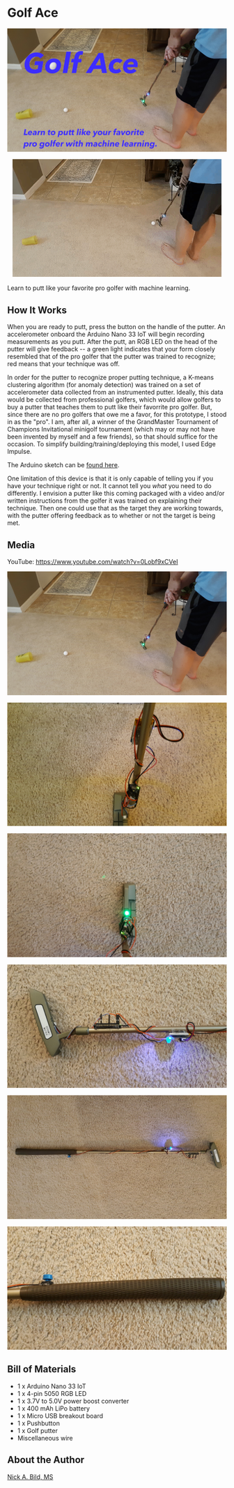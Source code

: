 # Golf Ace

![](https://raw.githubusercontent.com/nickbild/golf_ace/main/media/putting_logo_sm.jpg)

<p align="center">
<img src="https://raw.githubusercontent.com/nickbild/golf_ace/main/media/teaser.gif">
</p>

Learn to putt like your favorite pro golfer with machine learning.

## How It Works

When you are ready to putt, press the button on the handle of the putter.  An accelerometer onboard the Arduino Nano 33 IoT will begin recording measurements as you putt.  After the putt, an RGB LED on the head of the putter will give feedback -- a green light indicates that your form closely resembled that of the pro golfer that the putter was trained to recognize; red means that your technique was off.

In order for the putter to recognize proper putting technique, a K-means clustering algorithm (for anomaly detection) was trained on a set of accelerometer data collected from an instrumented putter.  Ideally, this data would be collected from professional golfers, which would allow golfers to buy a putter that teaches them to putt like their favorrite pro golfer.  But, since there are no pro golfers that owe me a favor, for this prototype, I stood in as the "pro".  I am, after all, a winner of the GrandMaster Tournament of Champions Invitational minigolf tournament (which may or may not have been invented by myself and a few friends), so that should suffice for the occasion.  To simplify building/training/deploying this model, I used Edge Impulse.

The Arduino sketch can be [found here](https://github.com/nickbild/golf_ace/tree/main/arduino).

One limitation of this device is that it is only capable of telling you if you have your technique right or not.  It cannot tell you *what* you need to do differently.  I envision a putter like this coming packaged with a video and/or written instructions from the golfer it was trained on explaining their technique.  Then one could use that as the target they are working towards, with the putter offering feedback as to whether or not the target is being met.

## Media

YouTube: https://www.youtube.com/watch?v=0Lobf9xCVeI

![](https://raw.githubusercontent.com/nickbild/golf_ace/main/media/putting_sm.jpg)

![](https://raw.githubusercontent.com/nickbild/golf_ace/main/media/hardware_zoom_sm.jpg)

![](https://raw.githubusercontent.com/nickbild/golf_ace/main/media/club_head_top_sm.jpg)

![](https://raw.githubusercontent.com/nickbild/golf_ace/main/media/club_head_side_sm.jpg)

![](https://raw.githubusercontent.com/nickbild/golf_ace/main/media/full_club_sm.jpg)

![](https://raw.githubusercontent.com/nickbild/golf_ace/main/media/club_handle_sm.jpg)

## Bill of Materials

- 1 x Arduino Nano 33 IoT
- 1 x 4-pin 5050 RGB LED
- 1 x 3.7V to 5.0V power boost converter
- 1 x 400 mAh LiPo battery
- 1 x Micro USB breakout board
- 1 x Pushbutton
- 1 x Golf putter
- Miscellaneous wire

## About the Author

[Nick A. Bild, MS](https://nickbild79.firebaseapp.com/#!/)
